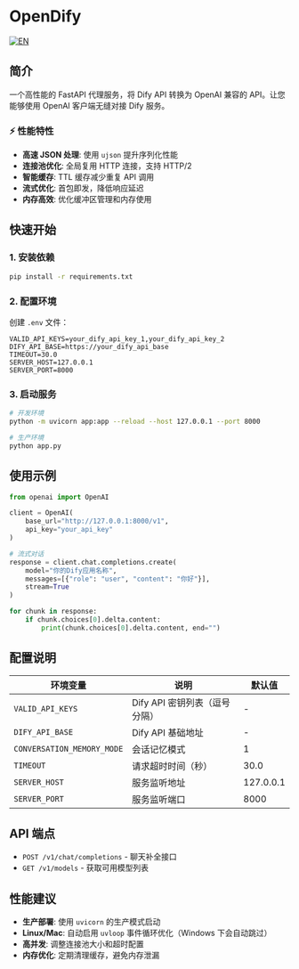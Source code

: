 # OpenDify

[![EN](https://img.shields.io/badge/EN-English%20Version-blue?style=flat&logo=github)](README_EN.md)

## 简介

一个高性能的 FastAPI 代理服务，将 Dify API 转换为 OpenAI 兼容的 API。让您能够使用 OpenAI 客户端无缝对接 Dify 服务。

### ⚡ 性能特性

- **高速 JSON 处理**: 使用 `ujson` 提升序列化性能
- **连接池优化**: 全局复用 HTTP 连接，支持 HTTP/2
- **智能缓存**: TTL 缓存减少重复 API 调用
- **流式优化**: 首包即发，降低响应延迟
- **内存高效**: 优化缓冲区管理和内存使用

## 快速开始

### 1. 安装依赖

```bash
pip install -r requirements.txt
```

### 2. 配置环境

创建 `.env` 文件：

```env
VALID_API_KEYS=your_dify_api_key_1,your_dify_api_key_2
DIFY_API_BASE=https://your_dify_api_base
TIMEOUT=30.0
SERVER_HOST=127.0.0.1
SERVER_PORT=8000
```

### 3. 启动服务

```bash
# 开发环境
python -m uvicorn app:app --reload --host 127.0.0.1 --port 8000

# 生产环境
python app.py
```

## 使用示例

```python
from openai import OpenAI

client = OpenAI(
    base_url="http://127.0.0.1:8000/v1",
    api_key="your_api_key"
)

# 流式对话
response = client.chat.completions.create(
    model="你的Dify应用名称",
    messages=[{"role": "user", "content": "你好"}],
    stream=True
)

for chunk in response:
    if chunk.choices[0].delta.content:
        print(chunk.choices[0].delta.content, end="")
```

## 配置说明

| 环境变量 | 说明 | 默认值 |
|---------|------|-------|
| `VALID_API_KEYS` | Dify API 密钥列表（逗号分隔） | - |
| `DIFY_API_BASE` | Dify API 基础地址 | - |
| `CONVERSATION_MEMORY_MODE` | 会话记忆模式 | 1 |
| `TIMEOUT` | 请求超时时间（秒） | 30.0 |
| `SERVER_HOST` | 服务监听地址 | 127.0.0.1 |
| `SERVER_PORT` | 服务监听端口 | 8000 |

## API 端点

- `POST /v1/chat/completions` - 聊天补全接口
- `GET /v1/models` - 获取可用模型列表

## 性能建议

- **生产部署**: 使用 `uvicorn` 的生产模式启动
- **Linux/Mac**: 自动启用 `uvloop` 事件循环优化（Windows 下会自动跳过）
- **高并发**: 调整连接池大小和超时配置
- **内存优化**: 定期清理缓存，避免内存泄漏
